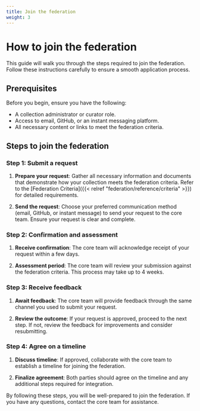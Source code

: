 ```yaml
---
title: Join the federation
weight: 3
---
```


# How to join the federation

This guide will walk you through the steps required to join the federation. Follow these instructions carefully to ensure a smooth application process.

## Prerequisites

Before you begin, ensure you have the following:

- A collection administrator or curator role.
- Access to email, GitHub, or an instant messaging platform.
- All necessary content or links to meet the federation criteria.

## Steps to join the federation

### Step 1: Submit a request

1. **Prepare your request**: Gather all necessary information and documents that demonstrate how your collection meets the federation criteria. Refer to the [Federation Criteria]({{< relref "federation/reference/criteria" >}}) for detailed requirements.

2. **Send the request**: Choose your preferred communication method (email, GitHub, or instant message) to send your request to the core team. Ensure your request is clear and complete.

### Step 2: Confirmation and assessment

1. **Receive confirmation**: The core team will acknowledge receipt of your request within a few days.

2. **Assessment period**: The core team will review your submission against the federation criteria. This process may take up to 4 weeks.

### Step 3: Receive feedback

1. **Await feedback**: The core team will provide feedback through the same channel you used to submit your request.

2. **Review the outcome**: If your request is approved, proceed to the next step. If not, review the feedback for improvements and consider resubmitting.

### Step 4: Agree on a timeline

1. **Discuss timeline**: If approved, collaborate with the core team to establish a timeline for joining the federation.

2. **Finalize agreement**: Both parties should agree on the timeline and any additional steps required for integration.

By following these steps, you will be well-prepared to join the federation. If you have any questions, contact the core team for assistance.
